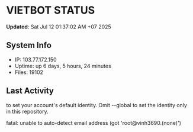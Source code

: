 # VIETBOT STATUS
**Updated**: Sat Jul 12 01:37:02 AM +07 2025

## System Info
- IP: 103.77.172.150
- Uptime: up 6 days, 5 hours, 24 minutes
- Files: 19102

## Last Activity

to set your account's default identity.
Omit --global to set the identity only in this repository.

fatal: unable to auto-detect email address (got 'root@vinh3690.(none)')
